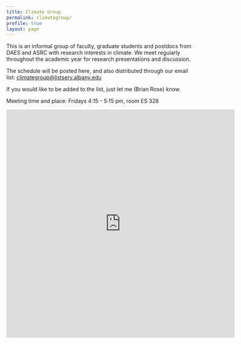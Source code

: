 ```yaml
---
title: Climate Group
permalink: climategroup/
profile: true
layout: page
---
```


This is an informal group of faculty, graduate students and postdocs from DAES and ASRC with research interests in climate. We meet regularly throughout the academic year for research presentations and discussion.

The schedule will be posted here, and also distributed through our email list:
<climategroup@listserv.albany.edu>

If you would like to be added to the list, just let me (Brian Rose) know.

Meeting time and place: Fridays 4:15 - 5:15 pm, room ES 328

<iframe src="https://www.google.com/calendar/embed?src=os996p10b6146p95v3iktde3mc%40group.calendar.google.com&ctz=America/New_York" style="border: 0" width="600" height="600" frameborder="0" scrolling="no"></iframe>